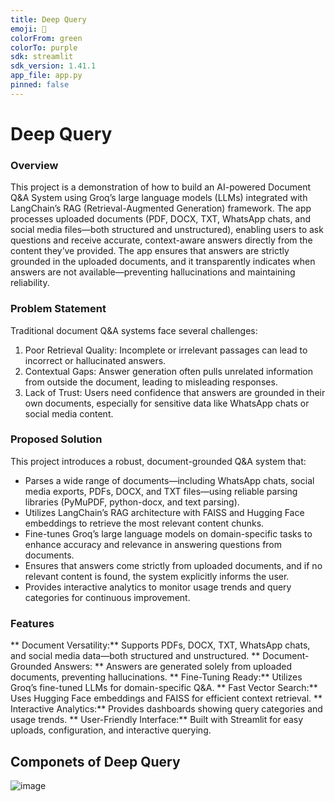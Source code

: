 ```yaml
---
title: Deep Query
emoji: 🚀
colorFrom: green
colorTo: purple
sdk: streamlit
sdk_version: 1.41.1
app_file: app.py
pinned: false
---
```


# Deep Query
### Overview
This project is a demonstration of how to build an AI-powered Document Q&A System using Groq’s large language models (LLMs) integrated with LangChain’s RAG (Retrieval-Augmented Generation) framework. The app processes uploaded documents (PDF, DOCX, TXT, WhatsApp chats, and social media files—both structured and unstructured), enabling users to ask questions and receive accurate, context-aware answers directly from the content they’ve provided. The app ensures that answers are strictly grounded in the uploaded documents, and it transparently indicates when answers are not available—preventing hallucinations and maintaining reliability.

### Problem Statement

Traditional document Q&A systems face several challenges:
1. Poor Retrieval Quality: Incomplete or irrelevant passages can lead to incorrect or hallucinated answers.
2. Contextual Gaps: Answer generation often pulls unrelated information from outside the document, leading to misleading responses.
3. Lack of Trust: Users need confidence that answers are grounded in their own documents, especially for sensitive data like WhatsApp chats or social media content.

### Proposed Solution
This project introduces a robust, document-grounded Q&A system that:
* Parses a wide range of documents—including WhatsApp chats, social media exports, PDFs, DOCX, and TXT files—using reliable parsing libraries (PyMuPDF, python-docx, and text parsing).
* Utilizes LangChain’s RAG architecture with FAISS and Hugging Face embeddings to retrieve the most relevant content chunks.
* Fine-tunes Groq’s large language models on domain-specific tasks to enhance accuracy and relevance in answering questions from documents.
* Ensures that answers come strictly from uploaded documents, and if no relevant content is found, the system explicitly informs the user.
* Provides interactive analytics to monitor usage trends and query categories for continuous improvement.

### Features
** Document Versatility:**  Supports PDFs, DOCX, TXT, WhatsApp chats, and social media data—both structured and unstructured.
** Document-Grounded Answers: ** Answers are generated solely from uploaded documents, preventing hallucinations.
** Fine-Tuning Ready:**  Utilizes Groq’s fine-tuned LLMs for domain-specific Q&A.
** Fast Vector Search:**  Uses Hugging Face embeddings and FAISS for efficient context retrieval.
** Interactive Analytics:**  Provides dashboards showing query categories and usage trends.
** User-Friendly Interface:**  Built with Streamlit for easy uploads, configuration, and interactive querying.

## Componets of Deep Query
![image](https://github.com/user-attachments/assets/714a746e-b229-41ea-b412-33f3010054f8)




